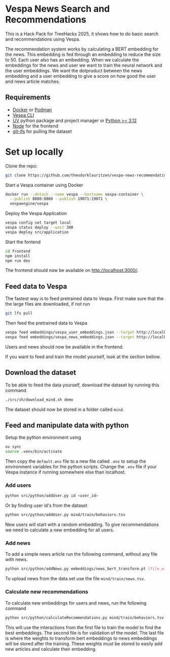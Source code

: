 # Vespa News Search and Recommendations

This is a Hack Pack for TreeHacks 2025, it shows how to do basic search and recommendations using Vespa.

The recommendation system works by calculating a BERT embedding for the news. This embedding is fed through an embedding to reduce the size to 50. Each user also has an embedding. When we calculate the embeddings for the news and user we want to train the neural network and the user embeddings. We want the dotproduct between the news embedding and a user embedding to give a score on how good the user and news article matches.

## Requirements
- [Docker](https://www.docker.com/) or [Podman](https://podman.io/)
- [Vespa CLI](https://docs.vespa.ai/en/vespa-cli.html)
- [UV](https://docs.astral.sh/uv/getting-started/installation/) python package and project manager or [Python >= 3.12](https://www.python.org/)
- [Node](https://nodejs.org/en) for the frontend
- [git-lfs](https://git-lfs.com/) for pulling the dataset

# Set up locally

Clone the repo:
```bash
git clone https://github.com/theodorklauritzen/vespa-news-recommendation-hack-pack.git
```

Start a Vespa container using Docker
```bash
docker run --detach --name vespa --hostname vespa-container \
  --publish 8080:8080 --publish 19071:19071 \
  vespaengine/vespa
```

Deploy the Vespa Application
```bash
vespa config set target local
vespa status deploy --wait 300
vespa deploy src/application
```

Start the fontend
```bash
cd frontend
npm install
npm run dev
```
The frontend should now be available on [http://localhost:3000/](http://localhost:3000/).

## Feed data to Vespa

The fastest way is to feed pretrained data to Vespa.
First make sure that the the large files are downloaded, if not run
```bash
git lfs pull
```
Then feed the pretrained data to Vespa
```bash
vespa feed embeddings/vespa_user_embeddings.json --target http://localhost:8080
vespa feed embeddings/vespa_news_embeddings.json --target http://localhost:8080
```
Users and news should now be available in the frontend.

If you want to feed and train the model yourself, look at the section bellow.

## Download the dataset

To be able to feed the data yourself, download the dataset by running this command.
```bash
./src/sh/download_mind.sh demo
```
The dataset should now be stored in a folder called `mind`.

## Feed and manipulate data with python

Setup the python environment using

```bash
uv sync
source .venv/bin/activate
```

Then copy the `default.env` file to a new file called `.env` to setup the environment variables for the python scripts. Change the `.env` file if your Vespa instance if running somewhere else than localhost.

### Add users

```bash
python src/python/addUser.py id <user_id>
```
Or by finding user id's from the dataset
```bash
python src/python/addUser.py mind/train/behaviors.tsv
```

New users will start with a random embedding. To give recommendations we need to calculate a new embedding for all users.

### Add news

To add a simple news article run the following command, without any file with news.
```bash
python src/python/addNews.py embeddings/news_bert_transform.pt [file_with_news]
```

To upload news from the data set use the file `mind/train/news.tsv`.

### Calculate new recommendations

To calculate new embeddings for users and news, run the following command
```bash
python src/python/calculateRecommendations.py mind/train/behaviors.tsv mind/dev/behaviours.tsv embeddings/news_bert_transform.pt
```
This will use the interactions from the first file to train the model to find the best embeddings. The second file is for validation of the model. The last file is where the weights to transform bert embeddings to news embeddings will be stored after the training. These weights must be stored to easily add new articles and calculate their embedding.

